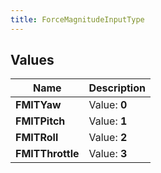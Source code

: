 ```yaml
---
title: ForceMagnitudeInputType
---
```


## Values
| Name | Description |
| ---- | ----------- |
| **FMITYaw** | Value: **0** |
| **FMITPitch** | Value: **1** |
| **FMITRoll** | Value: **2** |
| **FMITThrottle** | Value: **3** |

